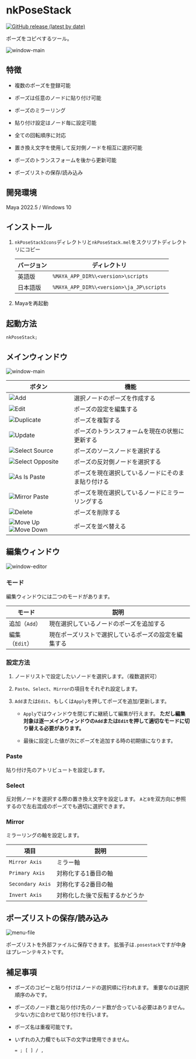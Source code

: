 # nkPoseStack

[![GitHub release (latest by date)](https://img.shields.io/github/v/release/imaoki/nkPoseStack)](https://github.com/imaoki/nkPoseStack/releases/latest)

ポーズをコピペするツール。

![window-main](resource/window-main.png "window-main")

## 特徴

* 複数のポーズを登録可能

* ポーズは任意のノードに貼り付け可能

* ポーズのミラーリング

* 貼り付け設定はノード毎に設定可能

* 全ての回転順序に対応

* 置き換え文字を使用して反対側ノードを相互に選択可能

* ポーズのトランスフォームを後から更新可能

* ポーズリストの保存/読み込み

<!-- ## 要件 -->

<!-- * [imaoki/Standard](https://github.com/imaoki/Standard) -->

## 開発環境

Maya 2022.5 / Windows 10

## インストール

01. `nkPoseStackIcons`ディレクトリと`nkPoseStack.mel`をスクリプトディレクトリにコピー

    | バージョン | ディレクトリ                             |
    | ---------- | ---------------------------------------- |
    | 英語版     | `%MAYA_APP_DIR%\<version>\scripts`       |
    | 日本語版   | `%MAYA_APP_DIR%\<version>\ja_JP\scripts` |

02. Mayaを再起動

## 起動方法

```mel
nkPoseStack;
```

## メインウィンドウ

![window-main](resource/window-main.png "window-main")

| ボタン                                                                                                           | 機能                                               |
| ---------------------------------------------------------------------------------------------------------------- | -------------------------------------------------- |
| ![Add](nkPoseStackIcons/addPose.png "Add")                                                                       | 選択ノードのポーズを作成する                       |
| ![Edit](nkPoseStackIcons/editPose.png "Edit")                                                                    | ポーズの設定を編集する                             |
| ![Duplicate](nkPoseStackIcons/duplicatePose.png "Duplicate")                                                     | ポーズを複製する                                   |
| ![Update](nkPoseStackIcons/updatePose.png "Update")                                                              | ポーズのトランスフォームを現在の状態に更新する     |
| ![Select Source](nkPoseStackIcons/selectSource.png "Select Source")                                              | ポーズのソースノードを選択する                     |
| ![Select Opposite](nkPoseStackIcons/selectOpposite.png "Select Opposite")                                        | ポーズの反対側ノードを選択する                     |
| ![As Is Paste](nkPoseStackIcons/pasteSource.png "As Is Paste")                                                   | ポーズを現在選択しているノードにそのまま貼り付ける |
| ![Mirror Paste](nkPoseStackIcons/pasteOpposite.png "Mirror Paste")                                               | ポーズを現在選択しているノードにミラーリングする   |
| ![Delete](nkPoseStackIcons/deletePose.png "Delete")                                                              | ポーズを削除する                                   |
| ![Move Up](nkPoseStackIcons/moveUpPose.png "Move Up")![Move Down](nkPoseStackIcons/moveDownPose.png "Move Down") | ポーズを並べ替える                                 |

## 編集ウィンドウ

![window-editor](resource/window-editor.png "window-editor")

### モード

編集ウィンドウには二つのモードがあります。

| モード         | 説明                                                 |
| -------------- | ---------------------------------------------------- |
| 追加（`Add`）  | 現在選択しているノードのポーズを追加する             |
| 編集（`Edit`） | 現在ポーズリストで選択しているポーズの設定を編集する |

### 設定方法

01. ノードリストで設定したいノードを選択します。（複数選択可）

02. `Paste`、`Select`、`Mirror`の項目をそれぞれ設定します。

03. `Add`または`Edit`、もしくは`Apply`を押してポーズを追加/更新します。

    * `Apply`ではウィンドウを閉じずに継続して編集が行えます。
      **ただし編集対象は逐一メインウィンドウの`Add`または`Edit`を押して適切なモードに切り替える必要があります。**

    * 最後に設定した値が次にポーズを追加する時の初期値になります。

### Paste

貼り付け先のアトリビュートを設定します。

### Select

反対側ノードを選択する際の置き換え文字を設定します。
`A`と`B`を双方向に参照するので左右混成のポーズでも適切に選択できます。

### Mirror

ミラーリングの軸を設定します。

| 項目             | 説明                           |
| ---------------- | ------------------------------ |
| `Mirror Axis`    | ミラー軸                       |
| `Primary Axis`   | 対称化する1番目の軸            |
| `Secondary Axis` | 対称化する2番目の軸            |
| `Invert Axis`    | 対称化した後で反転するかどうか |

## ポーズリストの保存/読み込み

![menu-file](resource/menu-file.png "menu-file")

ポーズリストを外部ファイルに保存できます。
拡張子は`.posestack`ですが中身はプレーンテキストです。

## 補足事項

* ポーズのコピーと貼り付けはノードの選択順に行われます。
  重要なのは選択順序のみです。

* ポーズのノード数と貼り付け先のノード数が合っている必要はありません。
  少ない方に合わせて貼り付けを行います。

* ポーズ名は重複可能です。

* いずれの入力欄でも以下の文字は使用できません。

  ```
  = ; [ ] / ,
  ```

<!-- ## 使い方 -->

<!-- ## 制限 -->

<!-- ## 既知の問題 -->

<!-- * 問題 -->

<!-- ## 追加情報 -->
